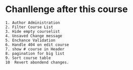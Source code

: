 # Chanllenge after this course

    1. Author Administration
    2. Filter Course List
    3. Hide empty courselist
    4. Unsaved Change message
    5. Enchance Validation
    6. Handle 404 on edit course
    7. show # course in Header
    8. pagination for big list
    9. Sort course table
    10  Revert abondend changes.
